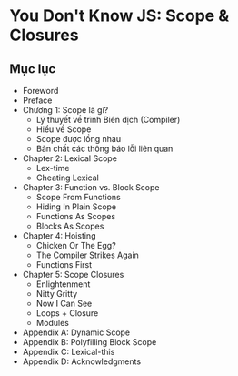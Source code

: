 # You Don't Know JS: Scope & Closures

## Mục lục

* Foreword
* Preface
* Chương 1: Scope là gì?
	* Lý thuyết về trình Biên dịch (Compiler) 
	* Hiểu về Scope
	* Scope được lồng nhau
	* Bản chất các thông báo lỗi liên quan
* Chapter 2: Lexical Scope
	* Lex-time
	* Cheating Lexical
* Chapter 3: Function vs. Block Scope
	* Scope From Functions
	* Hiding In Plain Scope
	* Functions As Scopes
	* Blocks As Scopes
* Chapter 4: Hoisting
	* Chicken Or The Egg?
	* The Compiler Strikes Again
	* Functions First
* Chapter 5: Scope Closures
	* Enlightenment
	* Nitty Gritty
	* Now I Can See
	* Loops + Closure
	* Modules
* Appendix A: Dynamic Scope
* Appendix B: Polyfilling Block Scope
* Appendix C: Lexical-this
* Appendix D: Acknowledgments
